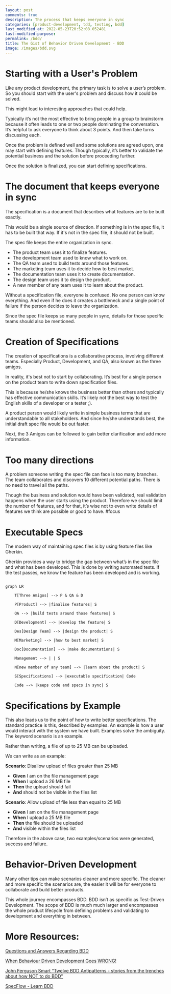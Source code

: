 ```yaml
---
layout: post
comments: true
description: The process that keeps everyone in sync
categories: [product-development, tdd, testing, bdd]
last_modified_at: 2022-05-23T20:52:08.052481
last-modified-purpose:
permalink: /bdd/
title: The Gist of Behavior Driven Development - BDD
image: /images/bdd.svg
---
```


# Starting with a User's Problem

Like any product development, the primary task is to solve a user’s problem. So you should start with the user's problem and discuss how it could be solved.

This might lead to interesting approaches that could help.

Typically it’s not the most effective to bring people in a group to brainstorm because it often leads to one or two people dominating the conversation. It’s helpful to ask everyone to think about 3 points. And then take turns discussing each.

Once the problem is defined well and some solutions are agreed upon, one may start with defining features. Though typically, it’s better to validate the potential business and the solution before proceeding further.

Once the solution is finalized, you can start defining specifications.

# The document that keeps everyone in sync

The specification is a document that describes what features are to be built exactly.

This would be a single source of direction. If something is in the spec file, it has to be built that way. If it's not in the spec file, it should not be built.

The spec file keeps the entire organization in sync. 

- The product team uses it to finalize features.
- The development team used to know what to work on.
- The QA team used to build tests around those features.
- The marketing team uses it to decide how to best market.
- The documentation team uses it to create documentation.
- The design team uses it to design the product.
- A new member of any team uses it to learn about the product.

Without a specification file, everyone is confused. No one person can know everything. And even if he does it creates a bottleneck and a single point of failure if the person decides to leave the organization.

Since the spec file keeps so many people in sync, details for those specific teams should also be mentioned.

# Creation of Specifications

The creation of specifications is a collaborative process, involving different teams. Especially Product, Development, and QA, also known as the three amigos.

In reality, it's best not to start by collaborating. It’s best for a single person on the product team to write down specification files.

This is because he/she knows the business better than others and typically has effective communication skills. It’s likely not the best way to test the English skills of a developer or a tester ;). 

A product person would likely write in simple business terms that are understandable to all stakeholders. And since he/she understands best, the initial draft spec file would be out faster.

Next, the 3 Amigos can be followed to gain better clarification and add more information.

# Too many directions

A problem someone writing the spec file can face is too many branches. The team collaborates and discovers 10 different potential paths. There is no need to travel all the paths.

Though the business and solution would have been validated, real validation happens when the user starts using the product. Therefore we should limit the number of features, and for that, it’s wise not to even write details of features we think are possible or good to have. #focus

# Executable Specs

The modern way of maintaining spec files is by using feature files like Gherkin.

Gherkin provides a way to bridge the gap between what’s in the spec file and what has been developed. This is done by writing automated tests. If the test passes, we know the feature has been developed and is working.

```mermaid!

graph LR

    T[Three Amigos] --> P & QA & D

    P[Product] --> |finalise features| S

    QA --> |build tests around those features| S

    D[Development] --> |develop the feature| S

    Des[Design Team] --> |design the product| S

    M[Marketing] --> |how to best market| S

    Doc[Documentation] --> |make documentations| S

    Management --> | | S

    N[new member of any team] --> |learn about the product| S

    S[Specifications] --> |executable specification| Code

    Code --> |keeps code and specs in sync| S

```
# Specifications by Example

This also leads us to the point of how to write better specifications. The standard practice is this, described by examples. An example is how a user would interact with the system we have built. Examples solve the ambiguity. The keyword scenario is an example.

Rather than writing, a file of up to 25 MB can be uploaded. 

We can write as an example:

**Scenario**: Disallow upload of files greater than 25 MB

- **Given** I am on the file management page
- **When** I upload a 26 MB file
- **Then** the upload should fail
- **And** should not be visible in the files list

**Scenario**: Allow upload of file less than equal to 25 MB
- **Given** I am on the file management page
- **When** I upload a 25 MB file
- **Then** the file should be uploaded
- **And** visible within the files list

Therefore in the above case, two examples/scenarios were generated, success and failure.

# Behavior-Driven Development

Many other tips can make scenarios cleaner and more specific. The cleaner and more specific the scenarios are, the easier it will be for everyone to collaborate and build better products.

This whole journey encompasses BDD. BDD isn’t as specific as Test-Driven Development. The scope of BDD is much much larger and encompasses the whole product lifecycle from defining problems and validating to development and everything in between.

# More Resources:

[Questions and Answers Regarding BDD](https://specflow.org/learn/given-when-then-with-style/)

[When Behaviour Driven Development Goes WRONG!](https://www.youtube.com/watch?v=YAZr3LsCzn0&list=WL&index=2)

[John Ferguson Smart “Twelve BDD Antipatterns - stories from the trenches about how NOT to do BDD"](https://youtu.be/COT9yHpJPc4)

[SpecFlow - Learn BDD](https://specflow.org/learn/bdd/)